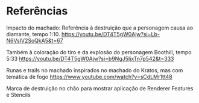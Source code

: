 # Referências

Impacto do machado:
Referência à destruição que a personagem causa ao diamante, tempo 1:10.
https://youtu.be/DT4T5gW0Ajw?si=Lb-N6VslV2SoQkA5&t=67

Também à coloração do tiro e da explosão do personagem Boothill, tempo 5:33
https://youtu.be/DT4T5gW0Ajw?si=b9NgJ5IjxTn7p542&t=333

Runas e trails no machado inspirados no machado do Kratos, mas com temática de fogo
https://www.youtube.com/watch?v=sCdLMr1tt48

Marca de destruição no chão para mostrar aplicação de Renderer Features e Stencils

